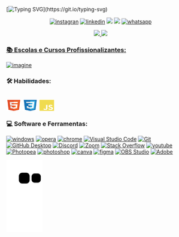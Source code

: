   [![Typing SVG](https://readme-typing-svg.herokuapp.com/?color=yellow-green&size=28&center=true&vCenter=true&width=390&height=50&duration=2000&pause=2000"&lines=Olá,+Sou+André+Rolim+Dias;Estudante+na+área+de;Full+Stack+Developer.)](https://git.io/typing-svg)
  
  <div align="center">

[![instagran](https://img.shields.io/badge/Instagram-E4405F.svg?logo=instagram&logoColor=white)](https://instagram.com/andrerolimdias?igshid=YmMyMTA2M2Y=)
[![linkedin](https://img.shields.io/badge/linkedin-0A66C2.svg?logo=linkedin&logoColor=white)](https://www.linkedin.com/in/andre-rolim-dias-69b68b24a/)
<a href = "mailto:andrerolimdias85@gmail.com"><img src="https://img.shields.io/badge/-Gmail-%23333.svg?logo=gmail&logoColor=white" target="_blank"></a>
<a href = "mailto:andrerolimdias_@hotmail.com"><img src="https://img.shields.io/badge/Microsoft_Outlook-0078D4.svg?logo=microsoft-outlook&logoColor=white" target="_blank"></a>
[![whatsapp](https://img.shields.io/badge/WhatsApp-25D366.svg?logo=whatsapp&logoColor=white)](https://wa.me/5511991856590?text=Ol%C3%A1%20sou%20Andre)


  <a href="https://github.com/AndreRolimDias">
  <img height="180em" src="https://github-readme-stats.vercel.app/api?username=AndreRolimDias&show_icons=true&theme=tokyonight&include_all_commits=true&count_private=true"/>
  <img height="180em" src="https://github-readme-stats.vercel.app/api/top-langs/?username=AndreRolimDias&layout=compact&langs_count=7&theme=tokyonight"/>
</div>
  
  ### 📚 Escolas e Cursos Profissionalizantes:
  
  <a href="#"><img alt="imagine" src="https://img.shields.io/badge/Imagine School-F15B2A.svg?logo=Pluralsight&logoColor=white"></a>
  
  ### 🛠️ Habilidades:
  
  
<div style="display: inline_block"><br/>
 <img align="center" alt="Andre-HTML" height="30" width="40" src="https://raw.githubusercontent.com/devicons/devicon/master/icons/html5/html5-original.svg">

<img align="center" alt="Andre-CSS" height="30" width="40" src="https://raw.githubusercontent.com/devicons/devicon/master/icons/css3/css3-original.svg">

<img align="center" alt="Rafa-Js" height="30" width="40" src="https://raw.githubusercontent.com/devicons/devicon/master/icons/javascript/javascript-plain.svg">
  
  ### 💻 Software e Ferramentas:
  
  
 <a href="#"><img alt="windows" src="https://img.shields.io/badge/Windows-0078D6.svg?logo=windows&logoColor=white"></a>
  <a href="#"><img alt="opera" src="https://img.shields.io/badge/Opera-FF1B2D.svg?logo=Opera&logoColor=white"></a>
  <a href="#"><img alt="chrome" src="https://img.shields.io/badge/Google_chrome-4285F4.svg?logo=Google-chrome&logoColor=white"></a>
 <a href="#"><img alt="Visual Studio Code" src="https://img.shields.io/badge/Visual%20Studio%20Code-0078d7.svg?logo=visual-studio-code&logoColor=white"></a>
 <a href="#"><img alt="Git" src="https://img.shields.io/badge/Git-F05033.svg?logo=git&logoColor=white"></a>
 <a href="#"><img alt="GitHub Desktop" src="https://img.shields.io/badge/GitHub%20-8034A9.svg?logo=github&logoColor=white"></a>
 <a href="#"><img alt="Discord" src="https://img.shields.io/badge/-Discord-5865F2.svg?logo=discord&logoColor=white"></a> 
 <a href="#"><img alt="Zoom" src="https://img.shields.io/badge/Zoom-2D8CFF.svg?logo=zoom&logoColor=white"></a>
 <a href="#"><img alt="Stack Overflow" src="https://img.shields.io/badge/-Stack%20Overflow-FE7A16?logo=stack-overflow&logoColor=white"></a>
 <a href="#"><img alt="youtube" src="https://img.shields.io/badge/YouTube-FF0000.svg?logo=youtube&logoColor=white"></a> 
 <a href="#"><img alt="Photopea" src="https://img.shields.io/badge/Photopea-18A497?logo=photopea&logoColor=white"></a>
 <a href="#"><img alt="photoshop" src="https://img.shields.io/badge/Adobe%20Photoshop-31A8FF.svg?logo=Adobe%20Photoshop&logoColor=black"></a>
 <a href="#"><img alt="canva" src="https://img.shields.io/badge/Canva-%2300C4CC.svg?logo=Canva&logoColor=white"></a>
 <a href="#"><img alt="figma" src="https://img.shields.io/badge/Figma-F24E1E.svg?logo=figma&logoCo"></a>
 <a href="#"><img alt="OBS Studio" src="https://img.shields.io/badge/-OBS-302E31?logo=obs-studio&logoColor=white"></a>
 <a href="#"><img alt="Adobe" src="https://img.shields.io/badge/Adobe-FF0000.svg?logo=adobe&logoColor=white"></a>
 </div>

![snake gif](https://github.com/AndreRolimDias/AndreRolimDias/blob/output/github-contribution-grid-snake.svg)
  
  

